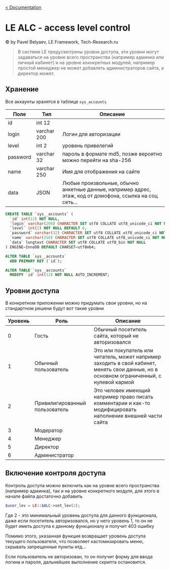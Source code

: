 [< Documentation](../)
# LE ALС - access level control
&copy; by Pavel Belyaev, LE Framework, Tech-Research.ru

> В системе LE предусмотрены уровни доступа, эти уровни могут задаваться на уровне всего пространства (например админка или личный кабинет) и на уровне кокнкретных модулей, например простой менеджер не может добавлять администраторов сайта, а директор может.

## Хранение
Все аккаунты хранятся в таблице `sys_accounts`


Поле  | Тип | Описание
----- | ----- | ---------
id | int 12 |
login | varchar 200| Логин для авторизации
level | int 2 | уровень привелегий
password | varchar 32 | пароль в формате md5, позже вероятно можно перейти на sha-256
name | varchar 250 |Имя для отображения на сайте|
data | JSON |Любые произвольные, обычно анкетные данные, например адрес, этаж, код от домофона, ссылка на соц сеть... 

```sql
CREATE TABLE `sys__accounts` (
  `id` int(12) NOT NULL,
  `login` varchar(200) CHARACTER SET utf8 COLLATE utf8_unicode_ci NOT NULL,
  `level` int(2) NOT NULL DEFAULT 0,
  `password` varchar(32) CHARACTER SET utf8 COLLATE utf8_unicode_ci NOT NULL,
  `name` varchar(250) CHARACTER SET utf8 COLLATE utf8_unicode_ci NOT NULL,
  `data` longtext CHARACTER SET utf8 COLLATE utf8_bin NOT NULL
) ENGINE=InnoDB DEFAULT CHARSET=utf8mb4;

ALTER TABLE `sys__accounts`
  ADD PRIMARY KEY (`id`);

ALTER TABLE `sys__accounts`
  MODIFY `id` int(12) NOT NULL AUTO_INCREMENT;

```


## Уровни доступа
В конкретном приложении можно придумать свои уровни, но на стандартном решени будут вот такие уровни

Уровень  | Роль | Описание
----- | ----- | ---------
0 | Гость | Обычный посетитель сайта, который не авторизовался
1 | Обычный пользователь | Это или покупатель или читатель, может например заходить в свой кабинет, менять свои данные, но в основном ограниченный, с нулевой кармой
2 | Привилигированный пользователь | Это человек имеющий например право писать комментарии и как-то модифицировать наполнение внешней части сайта
3 | Модератор | 
4 | Менеджер |
5 | Директор |
6 | Администратор |

## Включение контроля доступа
Контроль доступа можно включить как на уровне всего пространства (например админка), так и на уровне конкретного модуля, для этого в начале файла достаточно добавить

```php
$user_lev = LE::$ALC->set_lev(2);
```
Где 2 - это минимальный уровень доступа для данного функционала, даже если посетитель авторизовался, но у него уровень 1, то он не будет иметь доступа к данному функционалу и получит 403 ошибку

Помимо этого, указанная функция возвращает уровень доступа текущего пользователя, что позволяет кастомизировать меню, скрывать запрещенные пункты итд...

Если пользователь не авторизован, то он получит форму для ввода логина и пароля, дальнейшее выполнение скрипта остановится.



